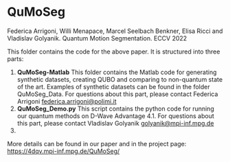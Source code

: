 # QuMoSeg

Federica Arrigoni, Willi Menapace, Marcel Seelbach Benkner, Elisa Ricci and Vladislav Golyanik. Quantum Motion Segmentation. ECCV 2022

This folder contains the code for the above paper. It is structured into three parts:

1) **QuMoSeg-Matlab** This folder contains the Matlab code for generating synthetic datasets, creating QUBO and comparing to non-quantum state of the art. Examples of synthetic datasets can be found in the folder QuMoSeg_Data. For questions about this part, please contact Federica Arrigoni federica.arrigoni@polimi.it 
2) **QuMoSeg_Demo.py** This script contains the python code for running our quantum methods on D-Wave Advantage 4.1. For questions about this part, please contact Vladislav Golyanik golyanik@mpi-inf.mpg.de 
3) 

More details can be found in our paper and in the project page: https://4dqv.mpi-inf.mpg.de/QuMoSeg/ 
